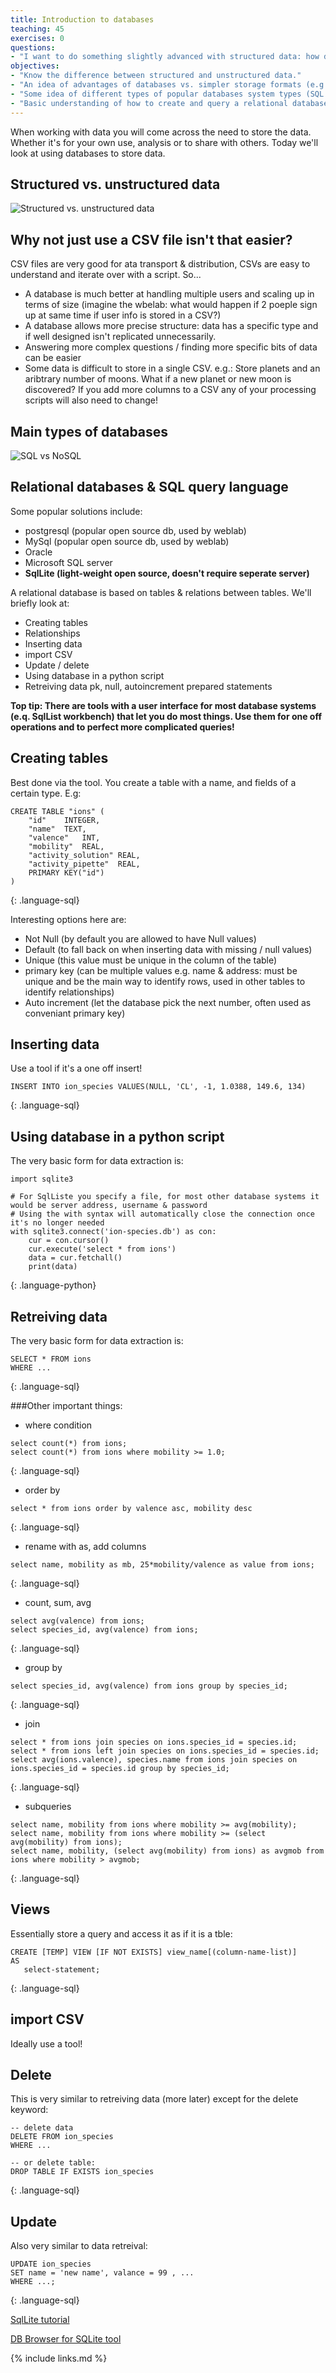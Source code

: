 ```yaml
---
title: Introduction to databases
teaching: 45
exercises: 0
questions:
- "I want to do something slightly advanced with structured data: how do I use a database for that?"
objectives:
- "Know the difference between structured and unstructured data."
- "An idea of advantages of databases vs. simpler storage formats (e.g. CSV)."
- "Some idea of different types of popular databases system types (SQL vs NoSQL)."
- "Basic understanding of how to create and query a relational database in SQL."
---
```


When working with data you will come across the need to store the data. Whether it's for your own use, analysis or to share with others. Today we'll look at using databases to store data.

## Structured vs. unstructured data
![Structured vs. unstructured data](https://lawtomated.com/wp-content/uploads/2019/04/structuredVsUnstructuredIgneos.png)

## Why not just use a CSV file isn't that easier?
CSV files are very good for ata transport & distribution, CSVs are easy to understand and iterate over with a script. So...

- A database is much better at handling multiple users and scaling up in terms of size (imagine the wbelab: what would happen if 2 poeple sign up at same time if user info is stored in a CSV?)
- A database allows more precise structure: data has a specific type and if well designed isn't replicated unnecessarily.
- Answering more complex questions / finding more specific bits of data can be easier
- Some data is difficult to store in a single CSV. e.g.: Store planets and an aribtrary number of moons. What if a new planet or new moon is discovered? If you add more columns to a CSV any of your processing scripts will also need to change!

## Main types of databases
![SQL vs NoSQL](https://miro.medium.com/max/2828/1*RtLmDhbpg2h1I8cG0l4yyg.png)

## Relational databases & SQL query language
Some popular solutions include:
- postgresql (popular open source db, used by weblab)
- MySql (popular open source db, used by weblab)
- Oracle
- Microsoft SQL server
- **SqlLite (light-weight open source, doesn't require seperate server)**


A relational database is based on tables & relations between tables. We'll briefly look at:
- Creating tables
- Relationships
- Inserting data
- import CSV
- Update / delete
- Using database in a python script
- Retreiving data
pk, null, autoincrement
prepared statements

**Top tip: There are tools with a user interface for most database systems (e.q. SqlList workbench) that let you do most things. Use them for one off operations and to perfect more complicated queries!**

## Creating tables
Best done via the tool. You create a table with a name, and fields of a certain type. E.g:
~~~
CREATE TABLE "ions" (
	"id"	INTEGER,
	"name"	TEXT,
	"valence"	INT,
	"mobility"	REAL,
	"activity_solution"	REAL,
	"activity_pipette"	REAL,
	PRIMARY KEY("id")
)
~~~
{: .language-sql}

Interesting options here are:
- Not Null (by default you are allowed to have Null values)
- Default (to fall back on when inserting data with missing / null values)
- Unique (this value must be unique in the column of the table)
- primary key (can be multiple values e.g. name & address: must be unique and be the main way to identify rows, used in other tables to identify relationships)
- Auto increment (let the database pick the next number, often used as conveniant primary key)


## Inserting data
Use a tool if it's a one off insert!

~~~
INSERT INTO ion_species VALUES(NULL, 'CL', -1, 1.0388, 149.6, 134)
~~~
{: .language-sql}


## Using database in a python script
The very basic form for data extraction is:
~~~
import sqlite3

# For SqlListe you specify a file, for most other database systems it would be server address, username & password
# Using the with syntax will automatically close the connection once it's no longer needed
with sqlite3.connect('ion-species.db') as con:
    cur = con.cursor()
    cur.execute('select * from ions')
    data = cur.fetchall()
    print(data)

~~~
{: .language-python}

## Retreiving data
The very basic form for data extraction is:
~~~
SELECT * FROM ions
WHERE ...
~~~
{: .language-sql}

###Other important things:
- where condition
~~~
select count(*) from ions;
select count(*) from ions where mobility >= 1.0;
~~~
{: .language-sql}

- order by
~~~
select * from ions order by valence asc, mobility desc
~~~
{: .language-sql}

- rename with as, add columns
~~~
select name, mobility as mb, 25*mobility/valence as value from ions;
~~~
{: .language-sql}

- count, sum, avg
~~~
select avg(valence) from ions;
select species_id, avg(valence) from ions;
~~~
{: .language-sql}

- group by
~~~
select species_id, avg(valence) from ions group by species_id;
~~~
{: .language-sql}

- join
~~~
select * from ions join species on ions.species_id = species.id;
select * from ions left join species on ions.species_id = species.id;
select avg(ions.valence), species.name from ions join species on ions.species_id = species.id group by species_id;
~~~
{: .language-sql}

- subqueries
~~~
select name, mobility from ions where mobility >= avg(mobility);
select name, mobility from ions where mobility >= (select avg(mobility) from ions);
select name, mobility, (select avg(mobility) from ions) as avgmob from ions where mobility > avgmob;
~~~
{: .language-sql}


## Views
Essentially store a query and access it as if it is a tble:
~~~
CREATE [TEMP] VIEW [IF NOT EXISTS] view_name[(column-name-list)]
AS 
   select-statement;
~~~
{: .language-sql}


## import CSV
Ideally use a tool!

## Delete
This is very similar to retreiving data (more later) except for the delete keyword:
~~~
-- delete data
DELETE FROM ion_species 
WHERE ...

-- or delete table:
DROP TABLE IF EXISTS ion_species
~~~
{: .language-sql}

## Update
Also very similar to data retreival:
~~~
UPDATE ion_species
SET name = 'new name', valance = 99 , ...
WHERE ...;
~~~
{: .language-sql}


[SqlLite tutorial](https://www.sqlitetutorial.net/sqlite-python/)

[DB Browser for SQLite tool](https://sqlitebrowser.org/)

{% include links.md %}
